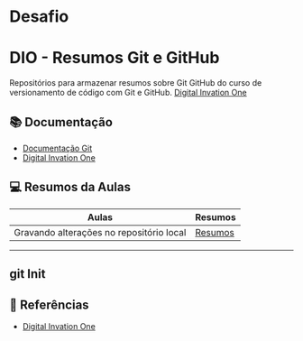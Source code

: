 # Desafio
# DIO - Resumos Git e GitHub

Repositórios para armazenar resumos sobre Git  GitHub do curso de
versionamento de código com Git e GitHub.
[Digital Invation One](https://www.dio.me/)

## 📚 Documentação
- [Documentação Git](https://git-scm.com/docs)
- [Digital Invation One](https://www.dio.me/)

## 💻 Resumos da Aulas

| Aulas | Resumos |
|-------|---------|
|Gravando alterações no repositório local | [Resumos]() |

---

git Init 
---

## 🔎 Referências

- [Digital Invation One](https://www.dio.me/)